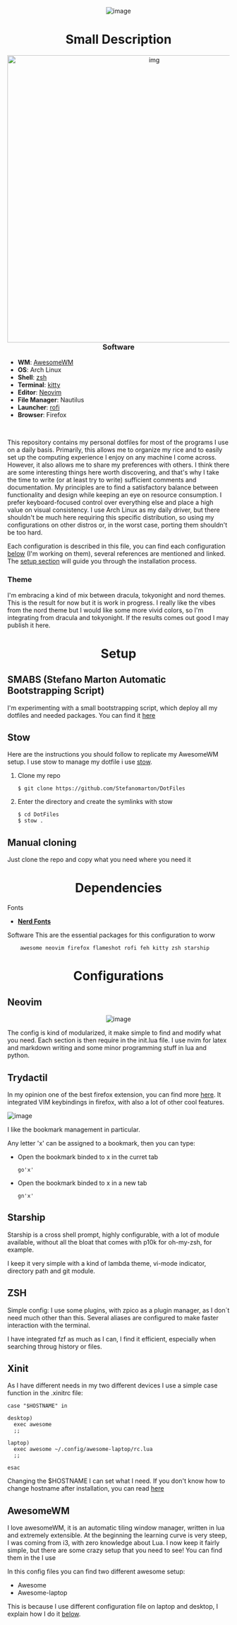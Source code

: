 <div align=center>

![image](https://user-images.githubusercontent.com/80684231/192342745-7266665d-362b-42e4-acee-6ae3c7c6a633.png)
</div>

<div align=center>

# Small Description



<img src= "https://user-images.githubusercontent.com/80684231/193136221-4acd6235-7221-4978-9871-4774c3e7535e.png" alt="img" align="right" width="650px">


### Software

</div>

+ **WM**: [AwesomeWM](https://github.com/awesomeWM/awesome/) 
+ **OS**: Arch Linux
+ **Shell**: [zsh](https://wiki.archlinux.org/index.php/Zsh)
+ **Terminal**: [kitty](https://github.com/kovidgoyal/kitty/) 
+ **Editor**: [Neovim](https://github.com/neovim/neovim/) 
+ **File Manager**: Nautilus
+ **Launcher**: [rofi](https://github.com/davatorium/rofi/)
+ **Browser**: Firefox
<br>


This repository contains my personal dotfiles for most of the programs I use on a daily basis. Primarily, this allows me to organize my rice and to easily set up        the computing experience I enjoy on any machine I come across. However, it also allows me to share my preferences with others. I think there are some interesting        things here worth discovering, and that's why I take the time to write (or at least try to write) sufficient comments and documentation.
My principles are to find a satisfactory balance between functionality and design while keeping an eye on resource consumption. I prefer keyboard-focused control over everything else and place a high value on visual consistency. I use Arch Linux as my daily driver, but there shouldn't be much here requiring this specific distribution, so using my configurations on other distros or, in the worst case, porting them shouldn't be too hard.

Each configuration is described in this file, you can find each configuration [below](#Configurations) (I'm working on them), several references are mentioned and linked. The [setup section](#setup) will guide you through the installation process.

### Theme 
I'm embracing a kind of mix between dracula, tokyonight and nord themes. This is the result for now but it is work in progress.
I really like the vibes from the nord theme but I would like some more vivid colors, so I'm integrating from dracula and tokyonight. If the results comes out good I may publish it here. 

<div align=center>

# Setup

</div>

## SMABS (Stefano Marton Automatic Bootstrapping Script)
I'm experimenting with a small bootstrapping script, which deploy all my dotfiles and needed packages.
You can find it [here](https://github.com/Stefanomarton/SMABS)

## Stow 
Here are the instructions you should follow to replicate my AwesomeWM setup. 
I use stow to manage my dotfile i use [stow](https://www.gnu.org/software/stow/).

1. Clone my repo
    
       $ git clone https://github.com/Stefanomarton/DotFiles
 
2. Enter the directory and create the symlinks with stow

       $ cd DotFiles 
       $ stow .

## Manual cloning 

Just clone the repo and copy what you need where you need it

<div align=center>

# Dependencies

</div>

Fonts
+ [**Nerd Fonts**](https://www.nerdfonts.com/font-downloads)

Software
This are the essential packages for this configuration to worw 
          
        awesome neovim firefox flameshot rofi feh kitty zsh starship
        
<div align=center>

# Configurations

</div>

## Neovim

<div align=center>
  
![image](https://user-images.githubusercontent.com/80684231/192338331-b0bd3b3b-d508-419c-b350-98a1204bdf30.png)
  
</div>

The config is kind of modularized, it make simple to find and modify what you need. Each section is then require in the init.lua file. 
I use nvim for latex and markdown writing and some minor programming stuff in lua and python.

## Trydactil
In my opinion one of the best firefox extension, you can find more [here](https://github.com/tridactyl/tridactyl). 
It integrated VIM keybindings in firefox, with also a lot of other cool features.

![image](https://user-images.githubusercontent.com/80684231/192339889-6cb1f369-26da-4064-8d56-69285543b995.png)

I like the bookmark management in particular.

Any letter 'x' can be assigned to a bookmark, then you can type:
+ Open the bookmark binded to x in the curret tab
   
      go'x'

+ Open the bookmark binded to x in a new tab

      gn'x' 


## Starship

Starship is a cross shell prompt, highly configurable, with a lot of module available, without all the bloat that comes with p10k for oh-my-zsh, for example.

I keep it very simple with a kind of lambda theme, vi-mode indicator, directory path and git module. 

## ZSH

Simple config: I use some plugins, with zpico as a plugin manager, as I don´t need much other than this.
Several aliases are configured to make faster interaction with the terminal. 

I have integrated fzf as much as I can, I find it efficient, especially when searching throug history or files.

## Xinit

As I have different needs in my two different devices I use a simple case function in the .xinitrc file:


    case "$HOSTNAME" in 

    desktop)
      exec awesome
      ;;

    laptop)
      exec awesome ~/.config/awesome-laptop/rc.lua
      ;;

    esac

Changing the $HOSTNAME I can set what I need.
If you don't know how to change hostname after installation, you can read [here](https://wiki.archlinux.org/title/Network_configuration#Set_the_hostname)

## AwesomeWM

I love awesomeWM, it is an automatic tiling window manager, written in lua and extremely extensible. At the beginning the learning curve is very steep, I was coming from i3, with zero knowledge about Lua. I now keep it fairly simple, but there are some crazy setup that you need to see! You can find them in the 
I use

In this config files you can find two different awesome setup:

+ Awesome 
+ Awesome-laptop

This is because I use different configuration file on laptop and desktop, I explain how I do it [below](https://github.com/Stefanomarton/DotFiles/edit/master/README.md#xinit).
